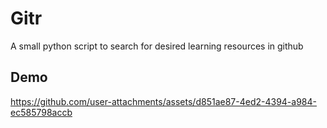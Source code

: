 # Gitr
A small python script to search for desired learning resources in github

## Demo
https://github.com/user-attachments/assets/d851ae87-4ed2-4394-a984-ec585798accb

